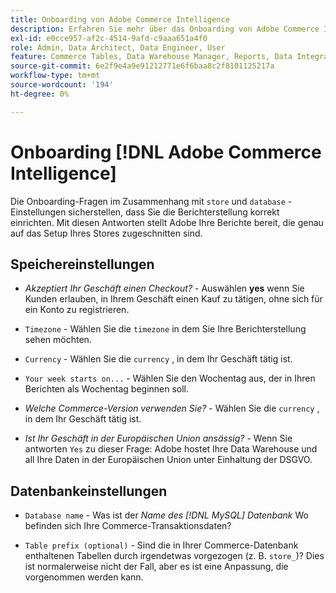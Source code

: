 ```yaml
---
title: Onboarding von Adobe Commerce Intelligence
description: Erfahren Sie mehr über das Onboarding von Adobe Commerce Intelligence.
exl-id: e0cce957-af2c-4514-9afd-c9aaa651a4f0
role: Admin, Data Architect, Data Engineer, User
feature: Commerce Tables, Data Warehouse Manager, Reports, Data Integration
source-git-commit: 6e2f9e4a9e91212771e6f6baa8c2f8101125217a
workflow-type: tm+mt
source-wordcount: '194'
ht-degree: 0%

---
```


# Onboarding [!DNL Adobe Commerce Intelligence]

Die Onboarding-Fragen im Zusammenhang mit `store` und `database` -Einstellungen sicherstellen, dass Sie die Berichterstellung korrekt einrichten. Mit diesen Antworten stellt Adobe Ihre Berichte bereit, die genau auf das Setup Ihres Stores zugeschnitten sind.

## Speichereinstellungen

- *Akzeptiert Ihr Geschäft einen Checkout?* - Auswählen **yes** wenn Sie Kunden erlauben, in Ihrem Geschäft einen Kauf zu tätigen, ohne sich für ein Konto zu registrieren.

- `Timezone` - Wählen Sie die `timezone` in dem Sie Ihre Berichterstellung sehen möchten.

- `Currency` - Wählen Sie die `currency` , in dem Ihr Geschäft tätig ist.

- `Your week starts on...` - Wählen Sie den Wochentag aus, der in Ihren Berichten als Wochentag beginnen soll.

- *Welche Commerce-Version verwenden Sie?* - Wählen Sie die `currency` , in dem Ihr Geschäft tätig ist.

- *Ist Ihr Geschäft in der Europäischen Union ansässig?* - Wenn Sie antworten `Yes` zu dieser Frage: Adobe hostet Ihre Data Warehouse und all Ihre Daten in der Europäischen Union unter Einhaltung der DSGVO.

## Datenbankeinstellungen

- `Database name` - Was ist der *Name des [!DNL MySQL] Datenbank* Wo befinden sich Ihre Commerce-Transaktionsdaten?

- `Table prefix (optional)` - Sind die in Ihrer Commerce-Datenbank enthaltenen Tabellen durch irgendetwas vorgezogen (z. B. `store_`)? Dies ist normalerweise nicht der Fall, aber es ist eine Anpassung, die vorgenommen werden kann.
